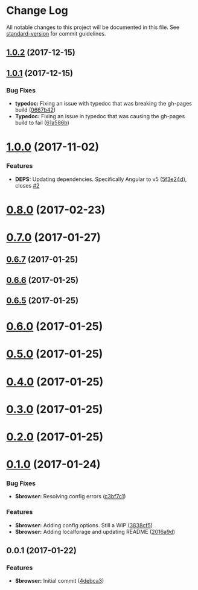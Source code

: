 # Change Log

All notable changes to this project will be documented in this file. See [standard-version](https://github.com/conventional-changelog/standard-version) for commit guidelines.

<a name="1.0.2"></a>
## [1.0.2](https://github.com/phillipcurl/ngx-warehouse/compare/v1.0.1...v1.0.2) (2017-12-15)



<a name="1.0.1"></a>
## [1.0.1](https://github.com/phillipcurl/ngx-warehouse/compare/v1.0.0...v1.0.1) (2017-12-15)


### Bug Fixes

* **typedoc:** Fixing an issue with typedoc that was breaking the gh-pages build ([0667b42](https://github.com/phillipcurl/ngx-warehouse/commit/0667b42))
* **Typedoc:** Fixing an issue in typedoc that was causing the gh-pages build to fail ([61a586b](https://github.com/phillipcurl/ngx-warehouse/commit/61a586b))



<a name="1.0.0"></a>
# [1.0.0](https://github.com/phillipcurl/ngx-warehouse/compare/v0.8.0...v1.0.0) (2017-11-02)


### Features

* **DEPS:** Updating dependencies. Specifically Angular to v5 ([5f3e24d](https://github.com/phillipcurl/ngx-warehouse/commit/5f3e24d)), closes [#2](https://github.com/phillipcurl/ngx-warehouse/issues/2)



<a name="0.8.0"></a>
# [0.8.0](https://github.com/phillipcurl/ngx-warehouse/compare/v0.7.0...v0.8.0) (2017-02-23)



<a name="0.7.0"></a>
# [0.7.0](https://github.com/phillipcurl/ngx-warehouse/compare/v0.6.7...v0.7.0) (2017-01-27)



<a name="0.6.7"></a>
## [0.6.7](https://github.com/phillipcurl/ngx-warehouse/compare/v0.6.6...v0.6.7) (2017-01-25)



<a name="0.6.6"></a>
## [0.6.6](https://github.com/phillipcurl/ngx-warehouse/compare/v0.6.5...v0.6.6) (2017-01-25)



<a name="0.6.5"></a>
## [0.6.5](https://github.com/phillipcurl/ngx-warehouse/compare/v0.6.0...v0.6.5) (2017-01-25)



<a name="0.6.0"></a>
# [0.6.0](https://github.com/phillipcurl/ngx-warehouse/compare/v0.4.0...v0.6.0) (2017-01-25)



<a name="0.5.0"></a>
# [0.5.0](https://github.com/phillipcurl/ngx-warehouse/compare/v0.4.0...v0.5.0) (2017-01-25)



<a name="0.4.0"></a>
# [0.4.0](https://github.com/phillipcurl/ngx-warehouse/compare/v0.2.0...v0.4.0) (2017-01-25)



<a name="0.3.0"></a>
# [0.3.0](https://github.com/phillipcurl/ngx-warehouse/compare/v0.2.0...v0.3.0) (2017-01-25)



<a name="0.2.0"></a>
# [0.2.0](https://github.com/phillipcurl/ngx-warehouse/compare/v0.1.0...v0.2.0) (2017-01-25)



<a name="0.1.0"></a>
# [0.1.0](https://github.com/phillipcurl/ngx-warehouse/compare/v0.0.1...v0.1.0) (2017-01-24)


### Bug Fixes

* **$browser:** Resolving config errors ([c3bf7c1](https://github.com/phillipcurl/ngx-warehouse/commit/c3bf7c1))


### Features

* **$browser:** Adding config options. Still a WIP ([3838cf5](https://github.com/phillipcurl/ngx-warehouse/commit/3838cf5))
* **$browser:** Adding localforage and updating README ([2016a9d](https://github.com/phillipcurl/ngx-warehouse/commit/2016a9d))



<a name="0.0.1"></a>
## 0.0.1 (2017-01-22)


### Features

* **$browser:** Initial commit ([4debca3](https://github.com/phillipcurl/ngx-warehouse/commit/4debca3))
